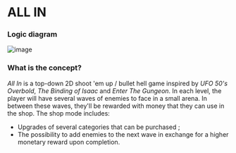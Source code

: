 # ALL IN

### Logic diagram
![image](https://github.com/user-attachments/assets/f42fae20-8535-423b-a63b-e84d8717f4ef)

### What is the concept?

*All In* is a top-down 2D shoot 'em up / bullet hell game inspired by _UFO 50's Overbold_, _The Binding of Isaac_ and _Enter The Gungeon_.
In each level, the player will have several waves of enemies to face in a small arena. In between these waves, they'll be rewarded with money that they can use in the shop.
The shop mode includes:
* Upgrades of several categories that can be purchased ;
* The possibility to add enemies to the next wave in exchange for a higher monetary reward upon completion.



